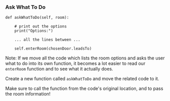### Ask What To Do
    
    def askWhatToDo(self, room):
        
        # print out the options
        print("Options:")
            
        ... all the lines between ...
    
        self.enterRoom(chosenDoor.leadsTo)

Note:
If we move all the code which lists the room options and asks the user what to do into its own function, it becomes a lot easier to read our `enterRoom` function and to see what it actually does.

Create a new function called `askWhatToDo` and move the related code to it.

Make sure to call the function from the code's original location, and to pass the room information!